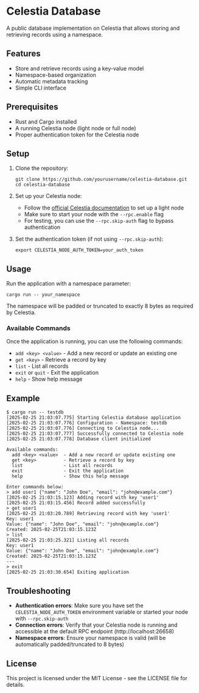 # Celestia Database

A public database implementation on Celestia that allows storing and retrieving records using a namespace.

## Features

- Store and retrieve records using a key-value model
- Namespace-based organization
- Automatic metadata tracking
- Simple CLI interface

## Prerequisites

- Rust and Cargo installed
- A running Celestia node (light node or full node)
- Proper authentication token for the Celestia node

## Setup

1. Clone the repository:
   ```
   git clone https://github.com/yourusername/celestia-database.git
   cd celestia-database
   ```

2. Set up your Celestia node:
   - Follow the [official Celestia documentation](https://docs.celestia.org/nodes/light-node) to set up a light node
   - Make sure to start your node with the `--rpc.enable` flag
   - For testing, you can use the `--rpc.skip-auth` flag to bypass authentication

3. Set the authentication token (if not using `--rpc.skip-auth`):
   ```
   export CELESTIA_NODE_AUTH_TOKEN=your_auth_token
   ```

## Usage

Run the application with a namespace parameter:

```
cargo run -- your_namespace
```

The namespace will be padded or truncated to exactly 8 bytes as required by Celestia.

### Available Commands

Once the application is running, you can use the following commands:

- `add <key> <value>` - Add a new record or update an existing one
- `get <key>` - Retrieve a record by key
- `list` - List all records
- `exit` or `quit` - Exit the application
- `help` - Show help message

## Example

```
$ cargo run -- testdb
[2025-02-25 21:03:07.775] Starting Celestia database application
[2025-02-25 21:03:07.776] Configuration - Namespace: testdb
[2025-02-25 21:03:07.776] Connecting to Celestia node...
[2025-02-25 21:03:07.777] Successfully connected to Celestia node
[2025-02-25 21:03:07.778] Database client initialized

Available commands:
  add <key> <value>  - Add a new record or update existing one
  get <key>          - Retrieve a record by key
  list               - List all records
  exit               - Exit the application
  help               - Show this help message

Enter commands below:
> add user1 {"name": "John Doe", "email": "john@example.com"}
[2025-02-25 21:03:15.123] Adding record with key 'user1'
[2025-02-25 21:03:15.456] Record added successfully
> get user1
[2025-02-25 21:03:20.789] Retrieving record with key 'user1'
Key: user1
Value: {"name": "John Doe", "email": "john@example.com"}
Created: 2025-02-25T21:03:15.123Z
> list
[2025-02-25 21:03:25.321] Listing all records
Key: user1
Value: {"name": "John Doe", "email": "john@example.com"}
Created: 2025-02-25T21:03:15.123Z
---
> exit
[2025-02-25 21:03:30.654] Exiting application
```

## Troubleshooting

- **Authentication errors**: Make sure you have set the `CELESTIA_NODE_AUTH_TOKEN` environment variable or started your node with `--rpc.skip-auth`
- **Connection errors**: Verify that your Celestia node is running and accessible at the default RPC endpoint (http://localhost:26658)
- **Namespace errors**: Ensure your namespace is valid (will be automatically padded/truncated to 8 bytes)

## License

This project is licensed under the MIT License - see the LICENSE file for details.
